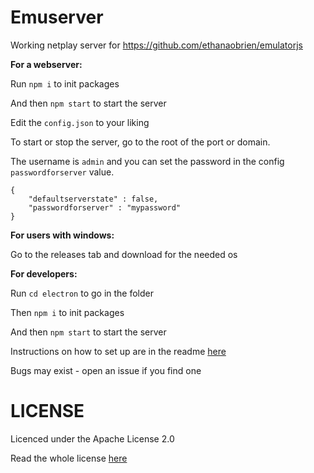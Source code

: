 # Emuserver

Working netplay server for https://github.com/ethanaobrien/emulatorjs

**For a webserver:**

Run `npm i` to init packages

And then `npm start` to start the server

Edit the `config.json` to your liking

To start or stop the server, go to the root of the port or domain.

The username is `admin` and you can set the password in the config `passwordforserver` value.

````
{
    "defaultserverstate" : false,
    "passwordforserver" : "mypassword"
}
````

**For users with windows:**

Go to the releases tab and download for the needed os


**For developers:**

Run `cd electron` to go in the folder

Then `npm i` to init packages

And then `npm start` to start the server

Instructions on how to set up are in the readme [here](https://github.com/ethanaobrien/emulatorjs)

Bugs may exist - open an issue if you find one


# LICENSE

Licenced under the Apache License 2.0

Read the whole license [here](LICENSE)

